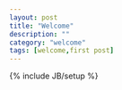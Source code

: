 ```yaml
---
layout: post
title: "Welcome"
description: ""
category: "welcome"
tags: [welcome,first post]
---
```

{% include JB/setup %}
